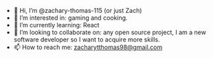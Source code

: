 - 👋 Hi, I’m @zachary-thomas-115 (or just Zach)
- 👀 I’m interested in: gaming and cooking.  
- 🌱 I’m currently learning: React
- 💞️ I’m looking to collaborate on: any open source project, I am a new software developer so I want to acquire more skills.
- 📫 How to reach me: zacharytthomas98@gmail.com

<!---
zachary-thomas-115/zachary-thomas-115 is a ✨ special ✨ repository because its `README.md` (this file) appears on your GitHub profile.
You can click the Preview link to take a look at your changes.
--->
